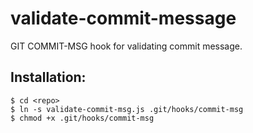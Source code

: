 # validate-commit-message
GIT COMMIT-MSG hook for validating commit message.

## Installation:

```shell
$ cd <repo>
$ ln -s validate-commit-msg.js .git/hooks/commit-msg
$ chmod +x .git/hooks/commit-msg
```
